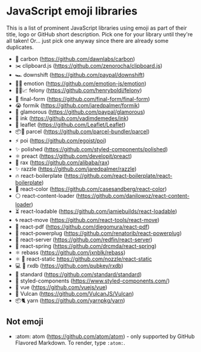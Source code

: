 # JavaScript emoji libraries

This is a list of prominent JavaScript libraries using emoji as part of their title, logo or GitHub short description. Pick one for your library until they're all taken! Or... just pick one anyway since there are already some duplicates.

- 🎨 carbon (https://github.com/dawnlabs/carbon)
- ✂️ clipboard.js (https://github.com/zenorocha/clipboard.js)
- 🏎 downshift (https://github.com/paypal/downshift)
- 👩‍🎤 emotion (https://github.com/emotion-js/emotion)
- 🔑🔥📈 felony (https://github.com/henryboldi/felony)
- 🏁 final-form (https://github.com/final-form/final-form)
- 😭 formik (https://github.com/jaredpalmer/formik)
- 💄 glamorous (https://github.com/paypal/glamorous)
- 🌈 ink (https://github.com/vadimdemedes/ink)
- 🍃 leaflet (https://github.com/Leaflet/Leaflet)
- 📦🚀 parcel (https://github.com/parcel-bundler/parcel)
- ⚡️ poi (https://github.com/egoist/poi)
- ✨ polished (https://github.com/styled-components/polished)
- ⚛️ preact (https://github.com/developit/preact)
- 🎩 rax (https://github.com/alibaba/rax)
- ✨ razzle (https://github.com/jaredpalmer/razzle)
- 🔥 react-boilerplate (https://github.com/react-boilerplate/react-boilerplate)
- 🎨 react-color (https://github.com/casesandberg/react-color)
- ⚪️ react-content-loader (https://github.com/danilowoz/react-content-loader)
- ⏳ react-loadable (https://github.com/jamiebuilds/react-loadable)
- 🌀 react-move (https://github.com/react-tools/react-move)
- 📄 react-pdf (https://github.com/diegomura/react-pdf)
- 🔌 react-powerplug (https://github.com/renatorib/react-powerplug)
- 🚀 react-server (https://github.com/redfin/react-server)
- 🙌 react-spring (https://github.com/drcmda/react-spring)
- ⚛️ rebass (https://github.com/jxnblk/rebass)
- ⚛️ 🚀 react-static https://github.com/nozzle/react-static
- 💻 📱 rxdb (https://github.com/pubkey/rxdb)
- 🌟 standard (https://github.com/standard/standard)
- 💅 styled-components (https://www.styled-components.com/)
- 🖖 vue (https://github.com/vuejs/vue)
- 🌋 Vulcan (https://github.com/VulcanJS/Vulcan)
- 📦🐈 yarn (https://github.com/yarnpkg/yarn)

## Not emoji

- :atom: atom (https://github.com/atom/atom) - only supported by GitHub Flavored Markdown. To render, type `:atom:`.
